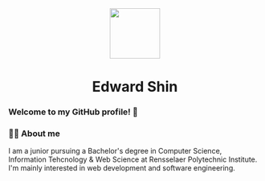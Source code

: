 <div id = "header" align = "center">
  <img src = "https://media.giphy.com/media/jdPMeyv9rn0hZHh8n9/giphy.gif" width = "100">
</div>

<h1 align="center">Edward Shin</h1>

### Welcome to my GitHub profile! 👋
### :man_technologist: About me
I am a junior pursuing a Bachelor's degree in Computer Science, Information Tehcnology & Web Science at Rensselaer Polytechnic Institute.
I'm mainly interested in web development and software engineering. 

<!--
---
### :chart_with_upwards_trend: My stats
![Anurag's GitHub stats](https://github-readme-stats.vercel.app/api?username=shinedwardc&show_icons=true&theme=synthwave)
[![Top Langs](https://github-readme-stats.vercel.app/api/top-langs/?username=shinedwardc&layout=compact)](https://github.com/anuraghazra/github-readme-stats)


**shinedwardc/shinedwardc** is a ✨ _special_ ✨ repository because its `README.md` (this file) appears on your GitHub profile.

Here are some ideas to get you started:

- 🔭 I’m currently working on ...
- 🌱 I’m currently learning ...
- 👯 I’m looking to collaborate on ...
- 🤔 I’m looking for help with ...
- 💬 Ask me about ...
- 📫 How to reach me: ...
- 😄 Pronouns: ...
- ⚡ Fun fact: ...


-->
